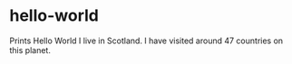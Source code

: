 # hello-world
Prints Hello World
I live in Scotland.
I have visited around 47 countries on this planet.
